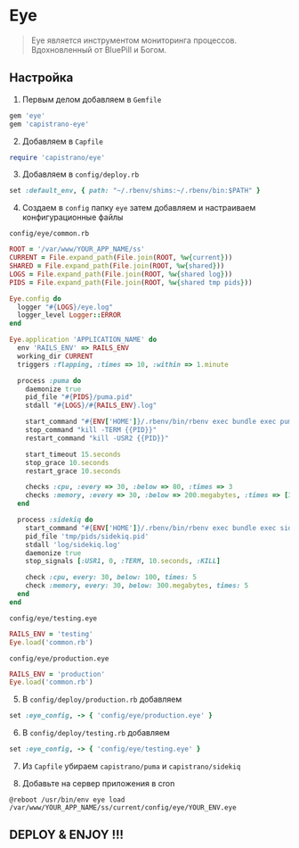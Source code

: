 # Eye

> Eye является инструментом мониторинга процессов. Вдохновленный от BluePill и Богом.


## Настройка

1. Первым делом добавляем в `Gemfile`

  ```ruby
  gem 'eye'
  gem 'capistrano-eye'
  ```
  
2. Добавляем в `Capfile`

  ```ruby
  require 'capistrano/eye'
  ```

3. Добавляем в `config/deploy.rb`

  ```ruby
  set :default_env, { path: "~/.rbenv/shims:~/.rbenv/bin:$PATH" }
  ``` 

4. Создаем в `config` папку `eye` затем добавляем и настраиваем конфигурационные файлы

  `config/eye/common.rb`

  ```ruby
  ROOT = '/var/www/YOUR_APP_NAME/ss'
  CURRENT = File.expand_path(File.join(ROOT, %w{current}))
  SHARED = File.expand_path(File.join(ROOT, %w{shared}))
  LOGS = File.expand_path(File.join(ROOT, %w{shared log}))
  PIDS = File.expand_path(File.join(ROOT, %w{shared tmp pids}))

  Eye.config do
    logger "#{LOGS}/eye.log"
    logger_level Logger::ERROR
  end

  Eye.application 'APPLICATION_NAME' do
    env 'RAILS_ENV' => RAILS_ENV
    working_dir CURRENT
    triggers :flapping, :times => 10, :within => 1.minute

    process :puma do
      daemonize true
      pid_file "#{PIDS}/puma.pid"
      stdall "#{LOGS}/#{RAILS_ENV}.log"

      start_command "#{ENV['HOME']}/.rbenv/bin/rbenv exec bundle exec puma -C #{SHARED}/puma.rb --daemon"
      stop_command "kill -TERM {{PID}}"
      restart_command "kill -USR2 {{PID}}"

      start_timeout 15.seconds
      stop_grace 10.seconds
      restart_grace 10.seconds

      checks :cpu, :every => 30, :below => 80, :times => 3
      checks :memory, :every => 30, :below => 200.megabytes, :times => [3,5]
    end

    process :sidekiq do
      start_command "#{ENV['HOME']}/.rbenv/bin/rbenv exec bundle exec sidekiq --index 0 --environment #{RAILS_ENV}"
      pid_file 'tmp/pids/sidekiq.pid'
      stdall 'log/sidekiq.log'
      daemonize true
      stop_signals [:USR1, 0, :TERM, 10.seconds, :KILL]

      check :cpu, every: 30, below: 100, times: 5
      check :memory, every: 30, below: 300.megabytes, times: 5
    end
  end  
  ```

  `config/eye/testing.eye`

  ```ruby
  RAILS_ENV = 'testing'
  Eye.load('common.rb')
  ```
  
  `config/eye/production.eye`

  ```ruby
  RAILS_ENV = 'production'
  Eye.load('common.rb')
  ```

5. В `config/deploy/production.rb` добавляем

  ```ruby
  set :eye_config, -> { 'config/eye/production.eye' }
  ```

6. В `config/deploy/testing.rb` добавляем

  ```ruby
  set :eye_config, -> { 'config/eye/testing.eye' }
  ```  

7. Из `Capfile` убираем `capistrano/puma` и `capistrano/sidekiq`

8. Добавьте на сервер приложения в cron

  ```
  @reboot /usr/bin/env eye load /var/www/YOUR_APP_NAME/ss/current/config/eye/YOUR_ENV.eye
  ```

## DEPLOY & ENJOY !!!
